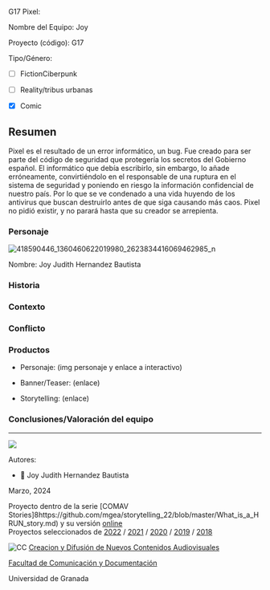 

G17 Pixel: 

Nombre del Equipo: Joy

Proyecto (código): G17

Tipo/Género:  
- [ ] FictionCiberpunk  
- [ ] Reality/tribus urbanas  
- [x] Comic


## Resumen

Pixel es el resultado de un error informático, un bug. Fue creado para ser parte del código de seguridad que protegería los secretos del Gobierno español.
El informático que debía escribirlo, sin embargo, lo añade erróneamente, convirtiéndolo en el responsable de una ruptura en el sistema de seguridad y poniendo en riesgo la información confidencial de nuestro país. Por lo que se ve condenado a una vida huyendo de los antivirus que buscan destruirlo antes de que siga causando más caos.
Pixel no pidió existir, y no parará hasta que su creador se arrepienta.


### Personaje

![418590446_1360460622019980_2623834416069462985_n](https://github.com/JoyHernandezBautista/storytelling/assets/162916518/8414284f-6dc2-4acf-b4a2-676b74badc97)

Nombre: Joy Judith Hernandez Bautista


### Historia


### Contexto


### Conflicto 



### Productos

- Personaje: (img personaje y enlace a interactivo) 


- Banner/Teaser:  (enlace) 


- Storytelling: (enlace) 




### Conclusiones/Valoración del equipo

------
![](https://upload.wikimedia.org/wikipedia/commons/thumb/6/62/CC-BY-SA-Andere_Wikis_%28v%29.svg/200px-CC-BY-SA-Andere_Wikis_%28v%29.svg.png)


Autores:  
<!---
Incluir lista de personas del grupo 
Se puede añadir enlace a página personal de github o lo que se quiera...(optativo)
-->

- :woman: Joy Judith Hernandez Bautista


<!---
Lista completa de emojis de markDown - https://gist.github.com/rxaviers/7360908) 
-->



Marzo, 2024

Proyecto dentro de la serie [COMAV Stories]8https://github.com/mgea/storytelling_22/blob/master/What_is_a_HRUN_story.md) y su versión [online](https://utopolis.ugr.es/media/HRUN/)  
Proyectos seleccionados de [2022](https://github.com/mgea/storytelling/blob/master/2022/readme.md) / [2021](https://github.com/mgea/storytelling/blob/master/2021/readme.md) / [2020](https://github.com/mgea/storytelling/blob/master/2020/readme.md)  / 
[2019](https://github.com/mgea/storytelling/blob/master/2019/readme.md) / [2018](https://github.com/mgea/storytelling/blob/master/2018/readme.md) 

![CC](https://mirrors.creativecommons.org/presskit/buttons/88x31/png/by-nc-sa.png) [Creacion y Difusión de Nuevos Contenidos Audiovisuales](http://utopolis.ugr.es/medialab)

[Facultad de Comunicación y Documentación](http://fcd.ugr.es)

Universidad de Granada
